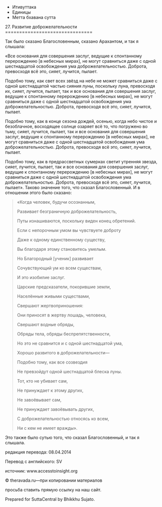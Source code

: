 









* Итивуттака
* Единицы
* Метта бхавана сутта


27\. Развитие доброжелательности
\=\=\=\=\=\=\=\=\=\=\=\=\=\=\=\=\=\=\=\=\=\=\=\=\=\=\=\=\=\=\=



Так было сказано Благословенным, сказано Арахантом, и так я слышала:


«Все основания для совершения заслуг, ведущие к спонтанному перерождению \[в небесных мирах\], не могут сравниться даже с одной шестнадцатой освобождения ума доброжелательностью\. Доброта, превосходя всё это, сияет, лучится, пылает\.


Подобно тому, как свет всех звёзд на небе не может сравниться даже с одной шестнадцатой частью сияния луны, поскольку луна, превосходя их, сияет, лучится, пылает, так и все основания для совершения заслуг, ведущие к спонтанному перерождению \[в небесных мирах\], не могут сравниться даже с одной шестнадцатой освобождения ума доброжелательностью\. Доброта, превосходя всё это, сияет, лучится, пылает\.


Подобно тому, как в конце сезона дождей, осенью, когда небо чистое и безоблачное, восходящее солнце озаряет всё то, что погружено во тьму, сияет, лучится, пылает, так и все основания для совершения заслуг, ведущие к спонтанному перерождению \[в небесных мирах\], не могут сравниться даже с одной шестнадцатой освобождения ума доброжелательностью\. Доброта, превосходя всё это, сияет, лучится, пылает\.


Подобно тому, как в предрассветных сумерках светит утренняя звезда, сияет, лучится, пылает, так и все основания для совершения заслуг, ведущие к спонтанному перерождению \[в небесных мирах\], не могут сравниться даже с одной шестнадцатой освобождения ума доброжелательностью\. Доброта, превосходя всё это, сияет, лучится, пылает»\. Таково значение того, что сказал Благословенный\. И в отношении этого было сказано:



> «Когда человек, будучи осознанным,  
> 
> Развивает безграничную доброжелательность,  
> 
> Путы изнашиваются, поскольку виден конец обретений\.  
> 
> Если с непорочным умом вы чувствуете доброту  
> 
> Даже к одному единственному существу,  
> 
> Вы благодаря этому становитесь умелым\.  
> 
> Но Благородный \[ученик\] развивает  
> 
> Сочувствующий ум ко всем существам,  
> 
> И это изобилие заслуг\.
> 
> 
> Царские предсказатели, покорившие земли,  
> 
> Населённые живыми существами,  
> 
> Свершают жертвоприношения:  
> 
> Они приносят в жертву лошадь, человека,  
> 
> Свершают водные обряды,  
> 
> Обряды тела, обряды беспрепятственности,  
> 
> Но это не сравнится и с одной шестнадцатой ума,  
> 
> Хорошо развитого в доброжелательности—  
> 
> Подобно тому, как все созвездия  
> 
> Не превзойдут одной шестнадцатой блеска луны\.
> 
> 
> Тот, кто не убивает сам,  
> 
> Не принуждает к этому других,  
> 
> Не завоёвывает сам,  
> 
> Не принуждает завоёвывать других,  
> 
> С доброжелательностью относясь ко всем,  
> 
> Ни с кем не имеет вражды»\.


Это также было сутью того, что сказал Благословенный, и так я слышала\.



редакция перевода: 08\.04\.2014


Перевод с английского: SV


источник: www\.accesstoinsight\.org


© theravada\.ru—при копировании материалов


просьба ставить прямую ссылку на наш сайт\.


Prepared for SuttaCentral by Bhikkhu Sujato\.






